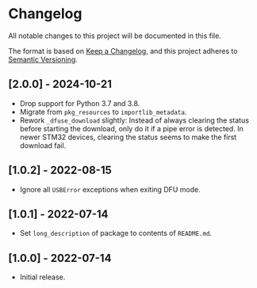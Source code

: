 # Changelog

All notable changes to this project will be documented in this file.

The format is based on [Keep a Changelog](https://keepachangelog.com/en/1.0.0/),
and this project adheres to [Semantic Versioning](https://semver.org/spec/v2.0.0.html).

## [2.0.0] - 2024-10-21

- Drop support for Python 3.7 and 3.8.
- Migrate from `pkg_resources` to `importlib_metadata`.
- Rework `_dfuse_download` slightly: Instead of always clearing the status
  before starting the download, only do it if a pipe error is detected. In newer
  STM32 devices, clearing the status seems to make the first download fail.

## [1.0.2] - 2022-08-15

- Ignore all `USBError` exceptions when exiting DFU mode.

## [1.0.1] - 2022-07-14

- Set `long_description` of package to contents of `README.md`.

## [1.0.0] - 2022-07-14

- Initial release.
